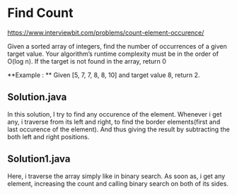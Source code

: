 # Find Count

https://www.interviewbit.com/problems/count-element-occurence/

Given a sorted array of integers, find the number of occurrences of a given target value.
Your algorithm’s runtime complexity must be in the order of O(log n).
If the target is not found in the array, return 0

**Example : **
Given [5, 7, 7, 8, 8, 10] and target value 8,
return 2.


## Solution.java

In this solution, I try to find any occurence of the element. Whenever i get any, i traverse from its left and right, to find the border elements(first and last occurence of the element). And thus giving the result by subtracting the both left and right positions.


## Solution1.java

Here, i traverse the array simply like in binary search. As soon as, i get any element, increasing the count and calling binary search on both of its sides.

